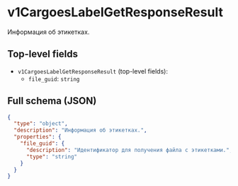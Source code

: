 # v1CargoesLabelGetResponseResult

Информация об этикетках.

## Top-level fields
- `v1CargoesLabelGetResponseResult` (top-level fields):
  - `file_guid`: `string`

## Full schema (JSON)
```json
{
  "type": "object",
  "description": "Информация об этикетках.",
  "properties": {
    "file_guid": {
      "description": "Идентификатор для получения файла с этикетками.",
      "type": "string"
    }
  }
}
```

